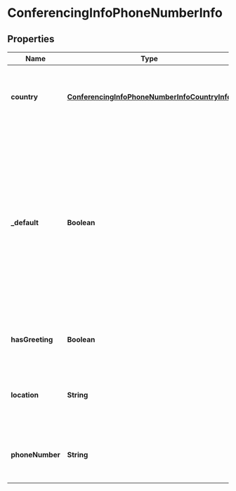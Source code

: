 
# ConferencingInfoPhoneNumberInfo

## Properties
Name | Type | Description | Notes
------------ | ------------- | ------------- | -------------
**country** | [**ConferencingInfoPhoneNumberInfoCountryInfo**](ConferencingInfoPhoneNumberInfoCountryInfo.md) | Information on a home country of a conference phone number |  [optional]
**_default** | **Boolean** | &#39;True&#39; if the number is default for the conference. Default conference number is a domestic number that can be set by user (otherwise it is set by the system). Only one default number per country is allowed |  [optional]
**hasGreeting** | **Boolean** | &#39;True&#39; if the greeting message is played on this number |  [optional]
**location** | **String** | Location (city, region, state) of a conference phone number |  [optional]
**phoneNumber** | **String** | Dial-in phone number to connect to a conference |  [optional]



